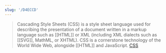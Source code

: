 ```yaml
---
slug: '/D4ECCD'
---
```


> Cascading Style Sheets (CSS) is a style sheet language used for describing the presentation of a document written in a markup language such as [[HTML]] or XML (including XML dialects such as [[SVG]], MathML, or XHTML). CSS is a cornerstone technology of the World Wide Web, alongside [[HTML]] and JavaScript. [CSS](https://en.wikipedia.org/wiki/CSS)
